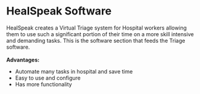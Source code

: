 # HealSpeak Software<br>
HealSpeak creates a Virtual Triage system for Hospital workers allowing them to use such a significant portion of their time on a more skill intensive and demanding tasks. This is the software section that feeds the Triage software. <br> <br>
<b>Advantages:</b>
<ul>
  <li>Automate many tasks in hospital and save time</li>
  <li>Easy to use and configure</li>
  <li>Has more functionality</li>
</ul>

